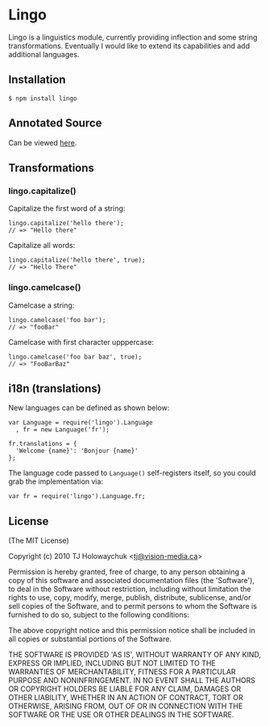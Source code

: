 
# Lingo

 Lingo is a linguistics module, currently providing inflection and some string transformations. Eventually I would like to extend its capabilities and add additional languages.

## Installation

    $ npm install lingo

## Annotated Source

  Can be viewed [here](http://visionmedia.github.com/lingo).

## Transformations

### lingo.capitalize()

Capitalize the first word of a string:

    lingo.capitalize('hello there');
    // => "Hello there"

Capitalize all words:
 
    lingo.capitalize('hello there', true);
    // => "Hello There"

### lingo.camelcase()

Camelcase a string:

    lingo.camelcase('foo bar');
    // => "fooBar"

Camelcase with first character upppercase:

    lingo.camelcase('foo bar baz', true);
    // => "FooBarBaz"

## i18n (translations)

New languages can be defined as shown below:

    var Language = require('lingo').Language
      , fr = new Language('fr');

    fr.translations = {
      'Welcome {name}': 'Bonjour {name}'
    };

The language code passed to `Language()` self-registers itself, so you could grab the implementation via:

    var fr = require('lingo').Language.fr;

## License

(The MIT License)

Copyright (c) 2010 TJ Holowaychuk &lt;tj@vision-media.ca&gt;

Permission is hereby granted, free of charge, to any person obtaining
a copy of this software and associated documentation files (the
'Software'), to deal in the Software without restriction, including
without limitation the rights to use, copy, modify, merge, publish,
distribute, sublicense, and/or sell copies of the Software, and to
permit persons to whom the Software is furnished to do so, subject to
the following conditions:

The above copyright notice and this permission notice shall be
included in all copies or substantial portions of the Software.

THE SOFTWARE IS PROVIDED 'AS IS', WITHOUT WARRANTY OF ANY KIND,
EXPRESS OR IMPLIED, INCLUDING BUT NOT LIMITED TO THE WARRANTIES OF
MERCHANTABILITY, FITNESS FOR A PARTICULAR PURPOSE AND NONINFRINGEMENT.
IN NO EVENT SHALL THE AUTHORS OR COPYRIGHT HOLDERS BE LIABLE FOR ANY
CLAIM, DAMAGES OR OTHER LIABILITY, WHETHER IN AN ACTION OF CONTRACT,
TORT OR OTHERWISE, ARISING FROM, OUT OF OR IN CONNECTION WITH THE
SOFTWARE OR THE USE OR OTHER DEALINGS IN THE SOFTWARE.